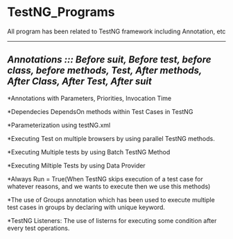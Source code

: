 # TestNG_Programs

All program has been related to TestNG framework including Annotation, etc

---------------------------------------------------------------------------------------
*Annotations ::: Before suit, Before test, before class, before methods, Test, After methods, After Class, After Test, After suit*
---------------------------------------------------------------------------------------

*Annotations with Parameters, Priorities, Invocation Time

*Dependecies DependsOn methods within Test Cases in TestNG

*Parameterization using testNG.xml

*Executing Test on multiple browsers by using parallel TestNG methods.

*Executing Multiple tests by using Batch TestNG Method

*Executing Miltiple Tests by using Data Provider

*Always Run = True(When TestNG skips execution of a test case for whatever reasons, and we wants to execute then we use this methods)

*The use of Groups annotation which has been used to execute multiple test cases in groups by declaring with unique keyword.

*TestNG Listeners: The use of listerns for executing some condition after every test operations.
